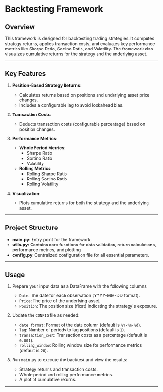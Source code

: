 # Backtesting Framework

## Overview
This framework is designed for backtesting trading strategies. It computes strategy returns, applies transaction costs, and evaluates key performance metrics like Sharpe Ratio, Sortino Ratio, and Volatility. The framework also visualizes cumulative returns for the strategy and the underlying asset.

---

## Key Features
1. **Position-Based Strategy Returns**:
   - Calculates returns based on positions and underlying asset price changes.
   - Includes a configurable lag to avoid lookahead bias.

2. **Transaction Costs**:
   - Deducts transaction costs (configurable percentage) based on position changes.

3. **Performance Metrics**:
   - **Whole Period Metrics**:
     - Sharpe Ratio
     - Sortino Ratio
     - Volatility
   - **Rolling Metrics**:
     - Rolling Sharpe Ratio
     - Rolling Sortino Ratio
     - Rolling Volatility

4. **Visualization**:
   - Plots cumulative returns for both the strategy and the underlying asset.

---

## Project Structure
- **main.py**: Entry point for the framework.
- **utils.py**: Contains core functions for data validation, return calculations, performance metrics, and plotting.
- **config.py**: Centralized configuration file for all essential parameters.

---

## Usage
1. Prepare your input data as a DataFrame with the following columns:
   - `Date`: The date for each observation (YYYY-MM-DD format).
   - `Price`: The price of the underlying asset.
   - `Position`: The position size (float) indicating the strategy's exposure.

2. Update the `CONFIG` file as needed:
   - `date_format`: Format of the date column (default is `%Y-%m-%d`).
   - `lag`: Number of periods to lag positions (default is `1`).
   - `transaction_cost`: Transaction costs as a percentage (default is `0.001`).
   - `rolling_window`: Rolling window size for performance metrics (default is `20`).

3. Run `main.py` to execute the backtest and view the results:
   - Strategy returns and transaction costs.
   - Whole period and rolling performance metrics.
   - A plot of cumulative returns.

---
